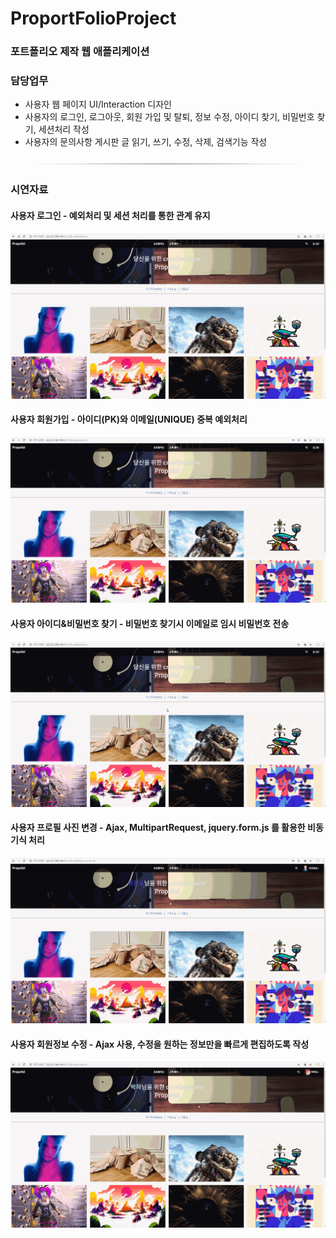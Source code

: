 # ProportFolioProject
### 포트폴리오 제작 웹 애플리케이션

### 담당업무
- 사용자 웹 페이지 UI/Interaction 디자인
- 사용자의 로그인, 로그아웃, 회원 가입 및 탈퇴, 정보 수정, 아이디 찾기, 비밀번호 찾기, 세션처리 작성
- 사용자의 문의사항 게시판 글 읽기, 쓰기, 수정, 삭제, 검색기능 작성

![](https://github.com/rlawjddbs/SSangyoungTheaterProject/blob/master/readme_resource/common/slicer.png)

### 시연자료

#### 사용자 로그인 - 예외처리 및 세션 처리를 통한 관계 유지
![](https://github.com/rlawjddbs/ProportFolioProject/blob/master/readme_source/01_login.gif)
<br />

#### 사용자 회원가입 - 아이디(PK)와 이메일(UNIQUE) 중복 예외처리
![](https://github.com/rlawjddbs/ProportFolioProject/blob/master/readme_source/02_joinmember.gif)
<br />

#### 사용자 아이디&비밀번호 찾기 - 비밀번호 찾기시 이메일로 임시 비밀번호 전송
![](https://github.com/rlawjddbs/ProportFolioProject/blob/master/readme_source/03_find_id_and_passwd.gif)
<br />

#### 사용자 프로필 사진 변경 - Ajax, MultipartRequest, jquery.form.js 를 활용한 비동기식 처리
![](https://github.com/rlawjddbs/ProportFolioProject/blob/master/readme_source/04_change_profile_image.gif)
<br />

#### 사용자 회원정보 수정 - Ajax 사용, 수정을 원하는 정보만을 빠르게 편집하도록 작성
![](https://github.com/rlawjddbs/ProportFolioProject/blob/master/readme_source/05_change_profile_image.gif)
<br />

